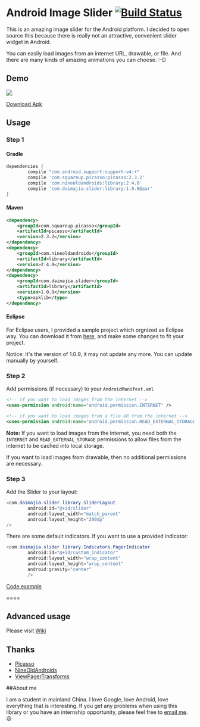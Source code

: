 # Android Image Slider [![Build Status](https://travis-ci.org/daimajia/AndroidImageSlider.svg)](https://travis-ci.org/daimajia/AndroidImageSlider)
 
This is an amazing image slider for the Android platform. I decided to open source this because there is really not an attractive, convenient slider widget in Android.
 
You can easily load images from an internet URL, drawable, or file. And there are many kinds of amazing animations you can choose. :-D
 
## Demo
 
![](http://ww3.sinaimg.cn/mw690/610dc034jw1egzor66ojdg20950fknpe.gif)

[Download Apk](https://github.com/daimajia/AndroidImageSlider/releases/download/v1.0.8/demo-1.0.8.apk)
 
## Usage

### Step 1

#### Gradle

```groovy
dependencies {
    	compile "com.android.support:support-v4:+"
    	compile 'com.squareup.picasso:picasso:2.3.2'
    	compile 'com.nineoldandroids:library:2.4.0'
    	compile 'com.daimajia.slider:library:1.0.9@aar'
}
```


#### Maven

```xml
<dependency>
    <groupId>com.squareup.picasso</groupId>
    <artifactId>picasso</artifactId>
    <version>2.3.2</version>
</dependency>
<dependency>
    <groupId>com.nineoldandroids</groupId>
    <artifactId>library</artifactId>
    <version>2.4.0</version>
</dependency>
<dependency>
    <groupId>com.daimajia.slider</groupId>
    <artifactId>library</artifactId>
    <version>1.0.9</version>
    <type>apklib</type>
</dependency>
```

#### Eclipse

For Eclipse users, I provided a sample project which orgnized as Eclipse way. You can download it from [here](https://github.com/daimajia/AndroidImageSlider/releases/download/v1.0.9/AndroidImageSlider-Eclipse.zip), and make some changes to fit your project.

Notice: It's the version of 1.0.9, it may not update any more. You can update manually by yourself.

### Step 2

Add permissions (if necessary) to your `AndroidManifest.xml`

```xml
<!-- if you want to load images from the internet -->
<uses-permission android:name="android.permission.INTERNET" /> 

<!-- if you want to load images from a file OR from the internet -->
<uses-permission android:name="android.permission.READ_EXTERNAL_STORAGE" />
```

**Note:** If you want to load images from the internet, you need both the `INTERNET` and `READ_EXTERNAL_STORAGE` permissions to allow files from the internet to be cached into local storage.

If you want to load images from drawable, then no additional permissions are necessary.

### Step 3

Add the Slider to your layout:
 
```java
<com.daimajia.slider.library.SliderLayout
        android:id="@+id/slider"
        android:layout_width="match_parent"
        android:layout_height="200dp"
/>
```        
 
There are some default indicators. If you want to use a provided indicator:
 
```java
<com.daimajia.slider.library.Indicators.PagerIndicator
        android:id="@+id/custom_indicator"
        android:layout_width="wrap_content"
        android:layout_height="wrap_content"
        android:gravity="center"
        />
```

[Code example](https://github.com/daimajia/AndroidImageSlider/blob/master/demo%2Fsrc%2Fmain%2Fjava%2Fcom%2Fdaimajia%2Fslider%2Fdemo%2FMainActivity.java)
 
====
 
## Advanced usage

Please visit [Wiki](https://github.com/daimajia/AndroidImageSlider/wiki)
 
## Thanks

- [Picasso](https://github.com/square/picasso)
- [NineOldAndroids](https://github.com/JakeWharton/NineOldAndroids)
- [ViewPagerTransforms](https://github.com/ToxicBakery/ViewPagerTransforms)

##About me
 
I am a student in mainland China. I love Google, love Android, love everything that is interesting. If you get any problems when using this library or you have an internship opportunity, please feel free to [email me](mailto:daimajia@gmail.com). :smiley:

